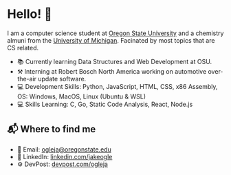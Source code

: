 # Hello! 👋

I am a computer science student at [Oregon State University](https://eecs.oregonstate.edu/) and a chemistry almuni from the [University of Michigan](https://umich.edu/). Facinated by most topics that are CS related.

* 📚 Currently learning Data Structures and Web Development at OSU.
* ⚒ Interning at Robert Bosch North America working on automotive over-the-air update software.
* 💻 Development Skills: Python, JavaScript, HTML, CSS, x86 Assembly, OS: Windows, MacOS, Linux (Ubuntu & WSL)
* 💻 Skills Learning: C, Go, Static Code Analysis, React, Node.js

## 📬 Where to find me
* 📧 Email: ogleja@oregonstate.edu
* 🤝 LinkedIn: [linkedin.com/jakeogle](https://www.linkedin.com/in/jakeogle/)
* ⚙ DevPost: [devpost.com/ogleja](https://devpost.com/ogleja?ref_content=user-portfolio&ref_feature=portfolio&ref_medium=global-nav)
